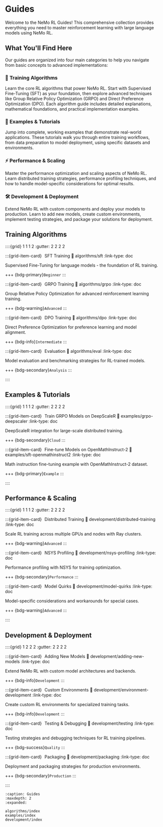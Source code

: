 # Guides

Welcome to the NeMo RL Guides! This comprehensive collection provides everything you need to master reinforcement learning with large language models using NeMo RL.

## What You'll Find Here

Our guides are organized into four main categories to help you navigate from basic concepts to advanced implementations:

### 🎯 **Training Algorithms** 
Learn the core RL algorithms that power NeMo RL. Start with Supervised Fine-Tuning (SFT) as your foundation, then explore advanced techniques like Group Relative Policy Optimization (GRPO) and Direct Preference Optimization (DPO). Each algorithm guide includes detailed explanations, mathematical foundations, and practical implementation examples.

### 🚀 **Examples & Tutorials**
Jump into complete, working examples that demonstrate real-world applications. These tutorials walk you through entire training workflows, from data preparation to model deployment, using specific datasets and environments.

### ⚡ **Performance & Scaling**
Master the performance optimization and scaling aspects of NeMo RL. Learn distributed training strategies, performance profiling techniques, and how to handle model-specific considerations for optimal results.

### 🛠️ **Development & Deployment**
Extend NeMo RL with custom components and deploy your models to production. Learn to add new models, create custom environments, implement testing strategies, and package your solutions for deployment.

## Training Algorithms

::::{grid} 1 1 1 2
:gutter: 2 2 2 2

:::{grid-item-card} <span class="octicon" data-icon="play" data-size="1.5em" style="font-size: 1.5em; margin-right: 0.25em;"></span> SFT Training
:link: algorithms/sft
:link-type: doc

Supervised Fine-Tuning for language models - the foundation of RL training.

+++
{bdg-primary}`Beginner`
:::

:::{grid-item-card} <span class="octicon" data-icon="graph" data-size="1.5em" style="font-size: 1.5em; margin-right: 0.25em;"></span> GRPO Training
:link: algorithms/grpo
:link-type: doc

Group Relative Policy Optimization for advanced reinforcement learning training.

+++
{bdg-warning}`Advanced`
:::

:::{grid-item-card} <span class="octicon" data-icon="heart" data-size="1.5em" style="font-size: 1.5em; margin-right: 0.25em;"></span> DPO Training
:link: algorithms/dpo
:link-type: doc

Direct Preference Optimization for preference learning and model alignment.

+++
{bdg-info}`Intermediate`
:::

:::{grid-item-card} <span class="octicon" data-icon="graph" data-size="1.5em" style="font-size: 1.5em; margin-right: 0.25em;"></span> Evaluation
:link: algorithms/eval
:link-type: doc

Model evaluation and benchmarking strategies for RL-trained models.

+++
{bdg-secondary}`Analysis`
:::

::::

## Examples & Tutorials

::::{grid} 1 1 1 2
:gutter: 2 2 2 2

:::{grid-item-card} <span class="octicon" data-icon="cloud" data-size="1.5em" style="font-size: 1.5em; margin-right: 0.25em;"></span> Train GRPO Models on DeepScaleR
:link: examples/grpo-deepscaler
:link-type: doc

DeepScaleR integration for large-scale distributed training.

+++
{bdg-secondary}`Cloud`
:::

:::{grid-item-card} <span class="octicon" data-icon="calculator" data-size="1.5em" style="font-size: 1.5em; margin-right: 0.25em;"></span> Fine-tune Models on OpenMathInstruct-2
:link: examples/sft-openmathinstruct2
:link-type: doc

Math instruction fine-tuning example with OpenMathInstruct-2 dataset.

+++
{bdg-primary}`Example`
:::

::::

## Performance & Scaling

::::{grid} 1 1 1 2
:gutter: 2 2 2 2

:::{grid-item-card} <span class="octicon" data-icon="server" data-size="1.5em" style="font-size: 1.5em; margin-right: 0.25em;"></span> Distributed Training
:link: development/distributed-training
:link-type: doc

Scale RL training across multiple GPUs and nodes with Ray clusters.

+++
{bdg-warning}`Advanced`
:::

:::{grid-item-card} <span class="octicon" data-icon="graph" data-size="1.5em" style="font-size: 1.5em; margin-right: 0.25em;"></span> NSYS Profiling
:link: development/nsys-profiling
:link-type: doc

Performance profiling with NSYS for training optimization.

+++
{bdg-secondary}`Performance`
:::

:::{grid-item-card} <span class="octicon" data-icon="alert" data-size="1.5em" style="font-size: 1.5em; margin-right: 0.25em;"></span> Model Quirks
:link: development/model-quirks
:link-type: doc

Model-specific considerations and workarounds for special cases.

+++
{bdg-warning}`Advanced`
:::

::::

## Development & Deployment

::::{grid} 1 2 2 2
:gutter: 2 2 2 2

:::{grid-item-card} <span class="octicon" data-icon="plus" data-size="1.5em" style="font-size: 1.5em; margin-right: 0.25em;"></span> Adding New Models
:link: development/adding-new-models
:link-type: doc

Extend NeMo RL with custom model architectures and backends.

+++
{bdg-info}`Development`
:::

:::{grid-item-card} <span class="octicon" data-icon="game" data-size="1.5em" style="font-size: 1.5em; margin-right: 0.25em;"></span> Custom Environments
:link: development/environment-development
:link-type: doc

Create custom RL environments for specialized training tasks.

+++
{bdg-info}`Development`
:::

:::{grid-item-card} <span class="octicon" data-icon="checklist" data-size="1.5em" style="font-size: 1.5em; margin-right: 0.25em;"></span> Testing & Debugging
:link: development/testing
:link-type: doc

Testing strategies and debugging techniques for RL training pipelines.

+++
{bdg-success}`Quality`
:::

:::{grid-item-card} <span class="octicon" data-icon="package" data-size="1.5em" style="font-size: 1.5em; margin-right: 0.25em;"></span> Packaging
:link: development/packaging
:link-type: doc

Deployment and packaging strategies for production environments.

+++
{bdg-secondary}`Production`
:::

:::: 

```{toctree}
:caption: Guides
:maxdepth: 2
:expanded:

algorithms/index
examples/index
development/index
```

 